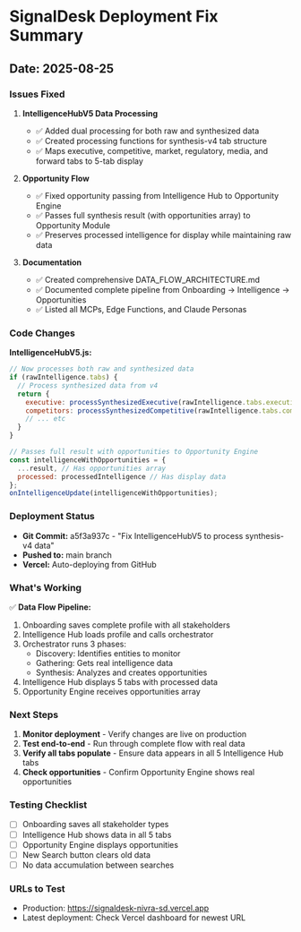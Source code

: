 # SignalDesk Deployment Fix Summary

## Date: 2025-08-25

### Issues Fixed

1. **IntelligenceHubV5 Data Processing**
   - ✅ Added dual processing for both raw and synthesized data
   - ✅ Created processing functions for synthesis-v4 tab structure
   - ✅ Maps executive, competitive, market, regulatory, media, and forward tabs to 5-tab display

2. **Opportunity Flow**
   - ✅ Fixed opportunity passing from Intelligence Hub to Opportunity Engine
   - ✅ Passes full synthesis result (with opportunities array) to Opportunity Module
   - ✅ Preserves processed intelligence for display while maintaining raw data

3. **Documentation**
   - ✅ Created comprehensive DATA_FLOW_ARCHITECTURE.md
   - ✅ Documented complete pipeline from Onboarding → Intelligence → Opportunities
   - ✅ Listed all MCPs, Edge Functions, and Claude Personas

### Code Changes

**IntelligenceHubV5.js:**
```javascript
// Now processes both raw and synthesized data
if (rawIntelligence.tabs) {
  // Process synthesized data from v4
  return {
    executive: processSynthesizedExecutive(rawIntelligence.tabs.executive),
    competitors: processSynthesizedCompetitive(rawIntelligence.tabs.competitive),
    // ... etc
  }
}

// Passes full result with opportunities to Opportunity Engine
const intelligenceWithOpportunities = {
  ...result, // Has opportunities array
  processed: processedIntelligence // Has display data
};
onIntelligenceUpdate(intelligenceWithOpportunities);
```

### Deployment Status

- **Git Commit:** a5f3a937c - "Fix IntelligenceHubV5 to process synthesis-v4 data"
- **Pushed to:** main branch
- **Vercel:** Auto-deploying from GitHub

### What's Working

✅ **Data Flow Pipeline:**
1. Onboarding saves complete profile with all stakeholders
2. Intelligence Hub loads profile and calls orchestrator
3. Orchestrator runs 3 phases:
   - Discovery: Identifies entities to monitor
   - Gathering: Gets real intelligence data
   - Synthesis: Analyzes and creates opportunities
4. Intelligence Hub displays 5 tabs with processed data
5. Opportunity Engine receives opportunities array

### Next Steps

1. **Monitor deployment** - Verify changes are live on production
2. **Test end-to-end** - Run through complete flow with real data
3. **Verify all tabs populate** - Ensure data appears in all 5 Intelligence Hub tabs
4. **Check opportunities** - Confirm Opportunity Engine shows real opportunities

### Testing Checklist

- [ ] Onboarding saves all stakeholder types
- [ ] Intelligence Hub shows data in all 5 tabs
- [ ] Opportunity Engine displays opportunities
- [ ] New Search button clears old data
- [ ] No data accumulation between searches

### URLs to Test

- Production: https://signaldesk-nivra-sd.vercel.app
- Latest deployment: Check Vercel dashboard for newest URL